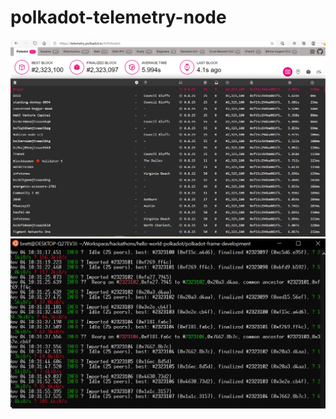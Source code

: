# polkadot-telemetry-node

<img src="https://github.com/brettkolodny/polkadot-telemetry-node/blob/main/polkadot%20telemetry.png?raw=true" />

<img src="https://github.com/brettkolodny/polkadot-telemetry-node/blob/main/telemetry%20terminal.png?raw=true" />

